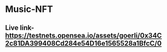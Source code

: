 # Music-NFT 

## Live link- https://testnets.opensea.io/assets/goerli/0x34C2c81DA399408Cd284e54D16e1565528a1BfcC/0 
